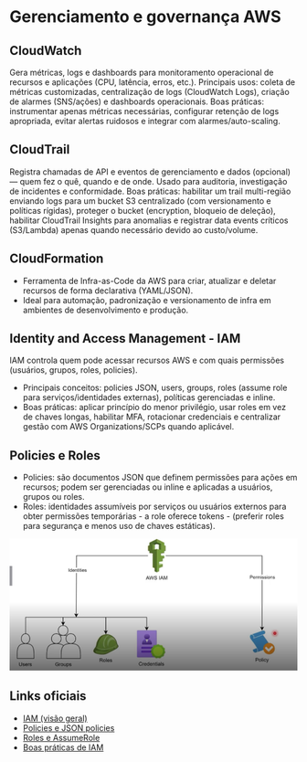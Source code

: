 

# Gerenciamento e governança AWS

## CloudWatch 

Gera métricas, logs e dashboards para monitoramento operacional de recursos e aplicações (CPU, latência, erros, etc.).
Principais usos: coleta de métricas customizadas, centralização de logs (CloudWatch Logs), criação de alarmes (SNS/ações) e dashboards operacionais.
Boas práticas: instrumentar apenas métricas necessárias, configurar retenção de logs apropriada, evitar alertas ruidosos e integrar com alarmes/auto-scaling.

## CloudTrail

Registra chamadas de API e eventos de gerenciamento e dados (opcional) — quem fez o quê, quando e de onde. Usado para auditoria, investigação de incidentes e conformidade.
Boas práticas: habilitar um trail multi-região enviando logs para um bucket S3 centralizado (com versionamento e políticas rígidas), proteger o bucket (encryption, bloqueio de deleção), habilitar CloudTrail Insights para anomalias e registrar data events críticos (S3/Lambda) apenas quando necessário devido ao custo/volume.

## CloudFormation

- Ferramenta de Infra-as-Code da AWS para criar, atualizar e deletar recursos de forma declarativa (YAML/JSON).
- Ideal para automação, padronização e versionamento de infra em ambientes de desenvolvimento e produção.

## Identity and Access Management - IAM

IAM  controla quem pode acessar recursos AWS e com quais permissões (usuários, grupos, roles, policies).

- Principais conceitos:  policies JSON, users, groups, roles (assume role para serviços/identidades externas), políticas gerenciadas e inline.
- Boas práticas: aplicar princípio do menor privilégio, usar roles em vez de chaves longas, habilitar MFA, rotacionar credenciais e centralizar gestão com AWS Organizations/SCPs quando aplicável.

## Policies e Roles

- Policies: são documentos JSON que definem permissões para ações em recursos; podem ser gerenciadas ou inline e aplicadas a usuários, grupos ou roles.
- Roles: identidades assumíveis por serviços ou usuários externos para obter permissões temporárias - a role oferece tokens - (preferir roles para segurança e menos uso de chaves estáticas).


![alt text](./images/policiesandRoles.png)


## Links oficiais

- [IAM (visão geral)](https://docs.aws.amazon.com/iam/)
- [Policies e JSON policies](https://docs.aws.amazon.com/IAM/latest/UserGuide/access_policies.html)
- [Roles e AssumeRole](https://docs.aws.amazon.com/IAM/latest/UserGuide/id_roles.html)
- [Boas práticas de IAM](https://docs.aws.amazon.com/IAM/latest/UserGuide/best-practices.html)